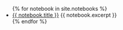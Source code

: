<ul>
  {% for notebook in site.notebooks %}
    <li>
      <a href="{{ notebook.url }}">{{ notebook.title }}</a>
      {{ notebook.excerpt }}
    </li>
  {% endfor %}
</ul>

